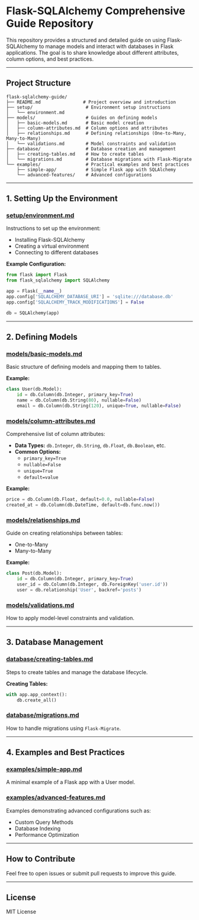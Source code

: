 # Flask-SQLAlchemy Comprehensive Guide Repository

This repository provides a structured and detailed guide on using Flask-SQLAlchemy to manage models and interact with databases in Flask applications. The goal is to share knowledge about different attributes, column options, and best practices.

---

## **Project Structure**
```
flask-sqlalchemy-guide/
├── README.md                # Project overview and introduction
├── setup/                    # Environment setup instructions
│   └── environment.md
├── models/                   # Guides on defining models
│   ├── basic-models.md       # Basic model creation
│   ├── column-attributes.md  # Column options and attributes
│   ├── relationships.md      # Defining relationships (One-to-Many, Many-to-Many)
│   └── validations.md        # Model constraints and validation
├── database/                 # Database creation and management
│   ├── creating-tables.md    # How to create tables
│   └── migrations.md         # Database migrations with Flask-Migrate
└── examples/                 # Practical examples and best practices
    ├── simple-app/           # Simple Flask app with SQLAlchemy
    └── advanced-features/    # Advanced configurations
```

---

## **1. Setting Up the Environment**

### **[setup/environment.md](setup/environment.md)**
Instructions to set up the environment:
- Installing Flask-SQLAlchemy
- Creating a virtual environment
- Connecting to different databases

**Example Configuration:**
```python
from flask import Flask
from flask_sqlalchemy import SQLAlchemy

app = Flask(__name__)
app.config['SQLALCHEMY_DATABASE_URI'] = 'sqlite:///database.db'
app.config['SQLALCHEMY_TRACK_MODIFICATIONS'] = False

db = SQLAlchemy(app)
```

---

## **2. Defining Models**

### **[models/basic-models.md](models/basic-models.md)**
Basic structure of defining models and mapping them to tables.

**Example:**
```python
class User(db.Model):
    id = db.Column(db.Integer, primary_key=True)
    name = db.Column(db.String(80), nullable=False)
    email = db.Column(db.String(120), unique=True, nullable=False)
```

### **[models/column-attributes.md](models/column-attributes.md)**
Comprehensive list of column attributes:
- **Data Types:** `db.Integer`, `db.String`, `db.Float`, `db.Boolean`, etc.
- **Common Options:**
  - `primary_key=True`
  - `nullable=False`
  - `unique=True`
  - `default=value`

**Example:**
```python
price = db.Column(db.Float, default=0.0, nullable=False)
created_at = db.Column(db.DateTime, default=db.func.now())
```

### **[models/relationships.md](models/relationships.md)**
Guide on creating relationships between tables:
- One-to-Many
- Many-to-Many

**Example:**
```python
class Post(db.Model):
    id = db.Column(db.Integer, primary_key=True)
    user_id = db.Column(db.Integer, db.ForeignKey('user.id'))
    user = db.relationship('User', backref='posts')
```

### **[models/validations.md](models/validations.md)**
How to apply model-level constraints and validation.

---

## **3. Database Management**

### **[database/creating-tables.md](database/creating-tables.md)**
Steps to create tables and manage the database lifecycle.

**Creating Tables:**
```python
with app.app_context():
    db.create_all()
```

### **[database/migrations.md](database/migrations.md)**
How to handle migrations using `Flask-Migrate`.

---

## **4. Examples and Best Practices**

### **[examples/simple-app.md](examples/simple-app.md)**
A minimal example of a Flask app with a User model.

### **[examples/advanced-features.md](examples/advanced-features.md)**
Examples demonstrating advanced configurations such as:
- Custom Query Methods
- Database Indexing
- Performance Optimization

---

## **How to Contribute**
Feel free to open issues or submit pull requests to improve this guide.

---

## **License**
MIT License

